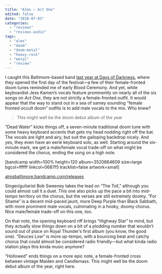 ```yaml
---
title: "Alms – Act One"
edited: false
date: "2018-07-03"
categories:
  - "reviews"
  - "reviews-audio"
tags:
  - "alms"
  - "doom"
  - "doom-metal"
  - "heavy-rock"
  - "metal"
  - "review"
---
```


I caught this Baltimore-based band [last year at Days of Darkness](https://hellbound.ca/2017/10/amateur-concert-photography-hhttps:/hellbound.ca/2017/10/amateur-concert-photography-hour-days-darkness-day-one-october-28-2017/our-days-darkness-day-one-october-28-2017/), where they opened the first day of the festival—a few of their female-fronted doom tunes reminded me of early Blood Ceremony. And yet, while keyboardist Jess Kamen’s vocals feature prominently on nearly all of the six songs on _Act One_, they are not strictly a female-fronted outfit. It would appear that the way to stand out in a sea of samey sounding “female fronted occult doom” outfits is to add male vocals to the mix. Who knew?

> This might well be the doom debut album of the year

“Dead Water” kicks things off, a seven-minute traditional doom tune with some heavy keyboard accents that gets my head nodding right off the bat. The vocals are light and airy, but suit the galloping backdrop nicely. And yes, they even have an eerie keyboard solo, as well. Starting around the six-minute mark, we get a male/female vocal trade-off on what might be considered the chorus, ending the song on a high note.

\[bandcamp width=100% height=120 album=3520864609 size=large bgcol=ffffff linkcol=0687f5 tracklist=false artwork=small\]

[almsbaltimore.bandcamp.com/releases](https://almsbaltimore.bandcamp.com/releases)

Singer/guitarist Bob Sweeney takes the lead on “The Toll,” although you could almost call it a duet. This one also picks up the pace a bit into mid-tempo territory on the chorus, but the verses are still extremely doomy. “For Shame” is a decent mid-paced jaunt, more Deep Purple than Black Sabbath, with more prominent male vocals, culminating in a hooky, doomy chorus. Nice male/female trade-off on this one, too.

On that note, the opening keyboard riff brings “Highway Star” to mind, but they actually slow things down on a bit of a plodding number that wouldn’t sound out of place on Royal Thunder’s first album (you know, the good one). “Deuces Low” is more up-tempo, with a bouncing beat and catchy chorus that could almost be considered radio friendly—but what kinda radio station plays this kinda music anymore?

“Hollowed” ends things on a more epic note, a female-fronted cross between vintage Maiden and Candlemass. This might well be the doom debut album of the year, right here.
